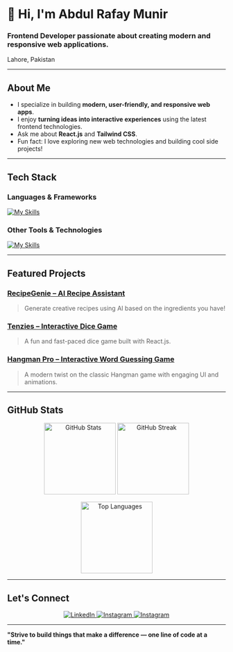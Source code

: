 # 👋 Hi, I'm Abdul Rafay Munir  

### Frontend Developer passionate about creating modern and responsive web applications.  
Lahore, Pakistan  

---

## About Me  
- I specialize in building **modern, user-friendly, and responsive web apps**.  
- I enjoy **turning ideas into interactive experiences** using the latest frontend technologies.  
- Ask me about **React.js** and **Tailwind CSS**.  
- Fun fact: I love exploring new web technologies and building cool side projects!  

---

## Tech Stack  

### Languages & Frameworks
[![My Skills](https://skillicons.dev/icons?i=html,css,tailwindcss,javascript,react)](https://skillicons.dev)

### Other Tools & Technologies
[![My Skills](https://skillicons.dev/icons?i=mysql,python,wordpress,git,github)](https://skillicons.dev)

---

## Featured Projects  

### [RecipeGenie – AI Recipe Assistant](https://recipe-genie-sand.vercel.app/)  
> Generate creative recipes using AI based on the ingredients you have!  

### [Tenzies – Interactive Dice Game](https://tenzies-game-2025.vercel.app/)  
> A fun and fast-paced dice game built with React.js.  

### [Hangman Pro – Interactive Word Guessing Game](https://hangman-pro-sigma.vercel.app/)  
> A modern twist on the classic Hangman game with engaging UI and animations.  

---

## GitHub Stats  

<p align="center">
  <img src="https://github-readme-stats.vercel.app/api?username=Abdul-Rafay-Munir&show_icons=true&theme=tokyonight" alt="GitHub Stats" height="165">
  <img src="https://github-readme-streak-stats.herokuapp.com/?user=Abdul-Rafay-Munir&theme=tokyonight" alt="GitHub Streak" height="165">
</p>

<p align="center">
  <img src="https://github-readme-stats.vercel.app/api/top-langs/?username=Abdul-Rafay-Munir&layout=compact&theme=tokyonight" alt="Top Languages" height="165">
</p>

---

## Let's Connect  

<p align="center">
  <a href="https://www.linkedin.com/in/abdul-rafay-munir-dev/" target="blank">
    <img src="https://skillicons.dev/icons?i=linkedin" alt="LinkedIn" />
  </a>
  <a href="mailto:abdulrafaymunir.dev@gmail.com" target="blank">
    <img src="https://skillicons.dev/icons?i=email" alt="Instagram" />
  </a>
  <a href="https://github.com/Abdul-Rafay-Munir" target="blank">
    <img src="https://skillicons.dev/icons?i=github" alt="Instagram" />
  </a>
</p>

---

**"Strive to build things that make a difference — one line of code at a time."**

